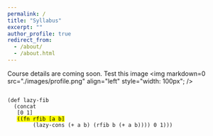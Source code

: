 ```yaml
---
permalink: /
title: "Syllabus"
excerpt: ""
author_profile: true
redirect_from: 
  - /about/
  - /about.html
---
```


Course details are coming soon.
Test this image 
<img markdown=0 src="./images/profile.png" align="left" style="width: 100px"; />
<pre><code data-trim data-noescape>
(def lazy-fib
  (concat
   [0 1]
   <mark>((fn rfib [a b]</mark>
        (lazy-cons (+ a b) (rfib b (+ a b)))) 0 1)))
</code></pre>
